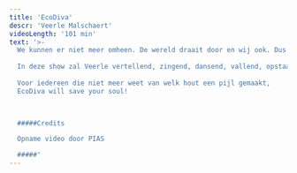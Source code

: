 ```yaml
---
title: 'EcoDiva'
descr: 'Veerle Malschaert'
videoLength: '101 min'
text: '>-
  We kunnen er niet meer omheen. De wereld draait door en wij ook. Dus Veerle Malschaert wil een voorbeeld stellen! Misschien niet het allerbeste voorbeeld, maar wel het leukste. Een voorbeeld voor haar zoon, haar man, haar schoonmoeder, haar buren, haar 3456 facebook-vrienden, die andere 7 miljard mensen en zelfs helemaal speciaal voor u! Als slachtoffer van de consumptie-maatschappij recycleert Ecoveerle alles gaande van haar stofzuiger tot haar partner. Deze self-made woman is persoonlijk en ambachtelijk. Ze is biologisch afbreekbaar én duurzaam. Ze leeft actief en rookt graag passief. Ze gaat back to basics, maar wel online en op naaldhakken. Ze steekt meer rock en rol in de biobitch en meer humor in de soyaseut. Ze stopt de diva in de eco en de eco in de diva!
  
  In deze show zal Veerle vertellend, zingend, dansend, vallend, opstaand, grappend, grienend, grollend, gierend de wereld redden! Samen met ù! Deze show zal nòg diverser, nòg meer lagig, nòg ontroerender, nòg theatraler en nòg hilarischer zijn dan ooit tevoren! Uw gelukshormoon zal aanzienlijk groeien tijdens deze feelgood-experience. Na deze show: zal u nooit meer dezelfde zijn. zal u een beter mens zijn. en zal u nòg langer en nòg gelukkiger leven!
  
  Voor iedereen die niet meer weet van welk hout een pijl gemaakt,
  EcoDiva will save your soul!

  ‍

  #####Credits

  Opname video door PIAS

  #####'
---
```

